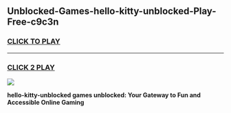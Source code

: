 
## Unblocked-Games-hello-kitty-unblocked-Play-Free-c9c3n
<h3>
<a href="https://premium76.site?title=hello-kitty-unblocked&ref=19M">CLICK TO PLAY</a></h3>
<hr>

<h3>
<a href="https://premium76.site?title=hello-kitty-unblocked&ref=19M">CLICK 2 PLAY</a>
  
</h3>

<a href="https://premium76.site?title=hello-kitty-unblocked&ref=19M"><img src="https://clearcache.store/games.png"></a>


**hello-kitty-unblocked games unblocked: Your Gateway to Fun and Accessible Online Gaming**
